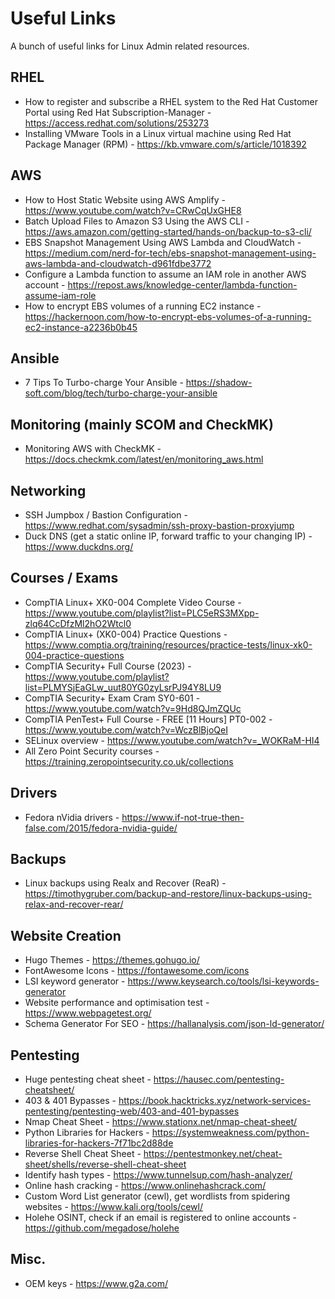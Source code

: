 # Useful Links

A bunch of useful links for Linux Admin related resources.

## RHEL
- How to register and subscribe a RHEL system to the Red Hat Customer Portal using Red Hat Subscription-Manager - https://access.redhat.com/solutions/253273
- Installing VMware Tools in a Linux virtual machine using Red Hat Package Manager (RPM) - https://kb.vmware.com/s/article/1018392

## AWS
- How to Host Static Website using AWS Amplify - https://www.youtube.com/watch?v=CRwCqUxGHE8
- Batch Upload Files to Amazon S3 Using the AWS CLI - https://aws.amazon.com/getting-started/hands-on/backup-to-s3-cli/
- EBS Snapshot Management Using AWS Lambda and CloudWatch - https://medium.com/nerd-for-tech/ebs-snapshot-management-using-aws-lambda-and-cloudwatch-d961fdbe3772
- Configure a Lambda function to assume an IAM role in another AWS account - https://repost.aws/knowledge-center/lambda-function-assume-iam-role
- How to encrypt EBS volumes of a running EC2 instance - https://hackernoon.com/how-to-encrypt-ebs-volumes-of-a-running-ec2-instance-a2236b0b45

## Ansible
- 7 Tips To Turbo-charge Your Ansible - https://shadow-soft.com/blog/tech/turbo-charge-your-ansible  

## Monitoring (mainly SCOM and CheckMK)
- Monitoring AWS with CheckMK - https://docs.checkmk.com/latest/en/monitoring_aws.html

## Networking
- SSH Jumpbox / Bastion Configuration - https://www.redhat.com/sysadmin/ssh-proxy-bastion-proxyjump
- Duck DNS (get a static online IP, forward traffic to your changing IP) - https://www.duckdns.org/

## Courses / Exams
- CompTIA Linux+ XK0-004 Complete Video Course - https://www.youtube.com/playlist?list=PLC5eRS3MXpp-zlq64CcDfzMl2hO2Wtcl0
- CompTIA Linux+ (XK0-004) Practice Questions - https://www.comptia.org/training/resources/practice-tests/linux-xk0-004-practice-questions
- CompTIA Security+ Full Course (2023) - https://www.youtube.com/playlist?list=PLMYSjEaGLw_uut80YG0zyLsrPJ94Y8LU9
- CompTIA Security+ Exam Cram SY0-601 - https://www.youtube.com/watch?v=9Hd8QJmZQUc
- CompTIA PenTest+ Full Course - FREE [11 Hours] PT0-002 - https://www.youtube.com/watch?v=WczBlBjoQeI
- SELinux overview - https://www.youtube.com/watch?v=_WOKRaM-HI4
- All Zero Point Security courses - https://training.zeropointsecurity.co.uk/collections

## Drivers
- Fedora nVidia drivers - https://www.if-not-true-then-false.com/2015/fedora-nvidia-guide/

## Backups
- Linux backups using Realx and Recover (ReaR) - https://timothygruber.com/backup-and-restore/linux-backups-using-relax-and-recover-rear/

## Website Creation
- Hugo Themes - https://themes.gohugo.io/
- FontAwesome Icons - https://fontawesome.com/icons
- LSI keyword generator - https://www.keysearch.co/tools/lsi-keywords-generator
- Website performance and optimisation test - https://www.webpagetest.org/
- Schema Generator For SEO - https://hallanalysis.com/json-ld-generator/

## Pentesting
- Huge pentesting cheat sheet - https://hausec.com/pentesting-cheatsheet/
- 403 & 401 Bypasses - https://book.hacktricks.xyz/network-services-pentesting/pentesting-web/403-and-401-bypasses
- Nmap Cheat Sheet - https://www.stationx.net/nmap-cheat-sheet/
- Python Libraries for Hackers - https://systemweakness.com/python-libraries-for-hackers-7f71bc2d88de
- Reverse Shell Cheat Sheet - https://pentestmonkey.net/cheat-sheet/shells/reverse-shell-cheat-sheet
- Identify hash types - https://www.tunnelsup.com/hash-analyzer/
- Online hash cracking - https://www.onlinehashcrack.com/
- Custom Word List generator (cewl), get wordlists from spidering websites - https://www.kali.org/tools/cewl/
- Holehe OSINT, check if an email is registered to online accounts - https://github.com/megadose/holehe

## Misc.
- OEM keys - https://www.g2a.com/
